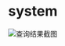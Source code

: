 # system
![查询结果截图](http://a3.qpic.cn/psb?/V14eEFEU3yMugV/7CKbYKNss3G0HUMmowji3eT898oPCekgBF9rbUuWOWI!/b/dHABAAAAAAAA&bo=NAPiAQAAAAADAPE!&rf=viewer_4 "查询结果截图")
